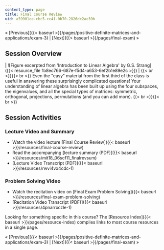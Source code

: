 ```yaml
---
content_type: page
title: Final Course Review
uid: a59901ce-cbc5-cc41-0b70-2826dc2ae39b
---
```


« [Previous]({{< baseurl >}}/pages/positive-definite-matrices-and-applications/exam-3) | [Next]({{< baseurl >}}/pages/final-exam) »

Session Overview
----------------

| ![Figure excerpted from 'Introduction to Linear Algebra' by G.S. Strang]({{< resource_file 1b8ec766-687e-f5d4-a653-6ef2b1e89e2c >}}) |  {{< br >}}{{< br >}} Even the "easy" material from the first third of the class is useful in answering these surprisingly complicated questions! Your understanding of linear algebra has been built up using the four subspaces, the eigenvalues, and all the special types of matrices: symmetric, orthogonal, projections, permutations (and you can add more). {{< br >}}{{< br >}}  

Session Activities
------------------

### Lecture Video and Summary

*   Watch the video lecture [Final Course Review]({{< baseurl >}}/resources/final-course-review)
*   Read the accompanying [lecture summary (PDF)]({{< baseurl >}}/resources/mit18_06scf11_finalrevsum)
*   [Lecture Video Transcript (PDF)]({{< baseurl >}}/resources/rwvi4vx4cdc-1)

### Problem Solving Video

*   Watch the recitation video on [Final Exam Problem Solving]({{< baseurl >}}/resources/final-exam-problem-solving)
*   [Recitation Video Transcript (PDF)]({{< baseurl >}}/resources/4pnarrxczle-1)

Looking for something specific in this course? The [Resource Index]({{< baseurl >}}/pages/resource-index) compiles links to most course resources in a single page.

« [Previous]({{< baseurl >}}/pages/positive-definite-matrices-and-applications/exam-3) | [Next]({{< baseurl >}}/pages/final-exam) »